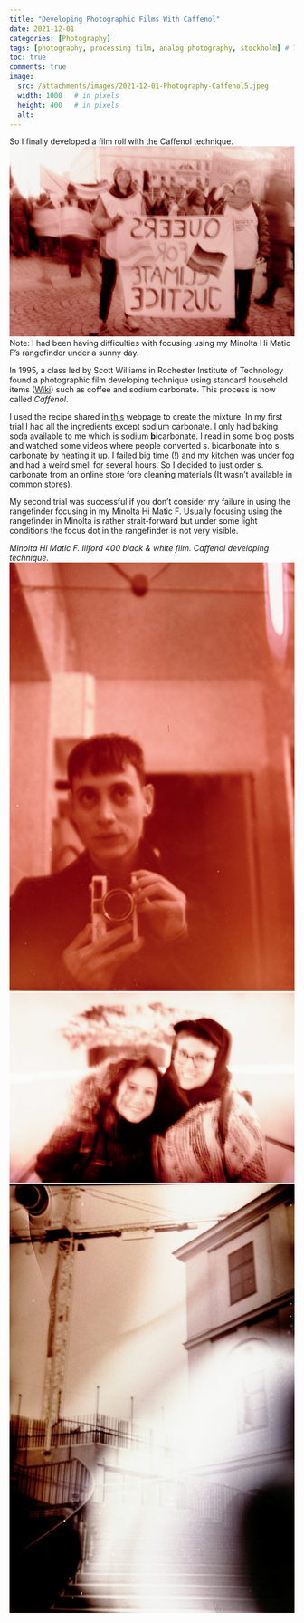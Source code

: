 ```yaml
---
title: "Developing Photographic Films With Caffenol"
date: 2021-12-01
categories: [Photography]
tags: [photography, processing film, analog photography, stockholm] # TAG names should always be lowercase
toc: true
comments: true
image:
  src: /attachments/images/2021-12-01-Photography-Caffenol5.jpeg
  width: 1000   # in pixels
  height: 400   # in pixels
  alt: 
---
```


So I finally developed a film roll with the Caffenol technique.
![Photo](/attachments/images/2021-12-01-Photography-Caffenol1.jpeg)
Note: I had been having difficulties with focusing using my Minolta Hi Matic F’s rangefinder under a sunny day.

In 1995, a class led by Scott Williams in Rochester Institute of Technology found a photographic film developing technique using standard household items ([Wiki](https://en.wikipedia.org/wiki/Caffenol)) such as coffee and sodium carbonate. This process is now called _Caffenol_.

I used the recipe shared in [this](https://caffenol.com.br/en/) webpage to create the mixture. In my first trial I had all the ingredients except sodium carbonate. I only had baking soda available to me which is sodium **bi**carbonate. I read in some blog posts and watched some videos where people converted s. bicarbonate into s. carbonate by heating it up. I failed big time (!) and my kitchen was under fog and had a weird smell for several hours. So I decided to just order s. carbonate from an online store fore cleaning materials (It wasn’t available in common stores).

My second trial was successful if you don’t consider my failure in using the rangefinder focusing in my Minolta Hi Matic F. Usually focusing using the rangefinder in Minolta is rather strait-forward but under some light conditions the focus dot in the rangefinder is not very visible.

*Minolta Hi Matic F. Illford 400 black & white film. Caffenol developing technique.*
![Photo](/attachments/images/2021-12-01-Photography-Caffenol2.jpeg)
![Photo](/attachments/images/2021-12-01-Photography-Caffenol3.jpeg)
![Photo](/attachments/images/2021-12-01-Photography-Caffenol4.jpeg)